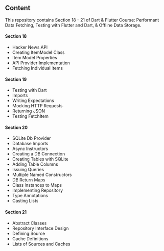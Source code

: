 ## Content

This repository contains Section 18 - 21 of Dart & Flutter Course: Performant Data Fetching, Testing with Flutter and Dart, & Offline Data Storage.

#### Section 18
- Hacker News API
- Creating ItemModel Class
- Item Model Properties
- API Provider Implementation
- Fetching Individual Items

#### Section 19
- Testing with Dart
- Imports
- Writing Expectations
- Mocking HTTP Requests
- Returning JSON
- Testing FetchItem

#### Section 20
- SQLite Db Provider
- Database Imports
- Async Instructors
- Creating a DB Connection
- Creating Tables with SQLite
- Adding Table Columns
- Issuing Queries
- Multiple Named Constructors
- DB Return Maps
- Class Instances to Maps
- Implementing Repository
- Type Annotations
- Casting Lists

#### Section 21
- Abstract Classes
- Repository Interface Design
- Defining Source
- Cache Definitions
- Lists of Sources and Caches
